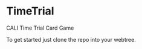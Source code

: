 TimeTrial
=========

CALI Time Trial Card Game

To get started just clone the repo into your webtree.
